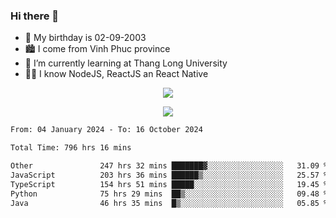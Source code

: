 ### Hi there 👋
- 🎂 My birthday is 02-09-2003
- 🏙️ I come from Vinh Phuc province
- 🌱 I’m currently learning at Thang Long University
- 🧑‍💻 I know NodeJS, ReactJS an React Native
<p align="center"><img src="https://github-readme-stats.vercel.app/api?username=tmquang0209&show_icons=true&theme=gradient"></p>
<p align="center"><img src="https://github-readme-stats.vercel.app/api/top-langs/?username=tmquang0209&hide=scss,css&langs_count=10"></p>
<!--START_SECTION:waka-->

```txt
From: 04 January 2024 - To: 16 October 2024

Total Time: 796 hrs 16 mins

Other               247 hrs 32 mins ███████▓░░░░░░░░░░░░░░░░░   31.09 %
JavaScript          203 hrs 36 mins ██████▒░░░░░░░░░░░░░░░░░░   25.57 %
TypeScript          154 hrs 51 mins █████░░░░░░░░░░░░░░░░░░░░   19.45 %
Python              75 hrs 29 mins  ██▒░░░░░░░░░░░░░░░░░░░░░░   09.48 %
Java                46 hrs 35 mins  █▒░░░░░░░░░░░░░░░░░░░░░░░   05.85 %
```

<!--END_SECTION:waka-->
